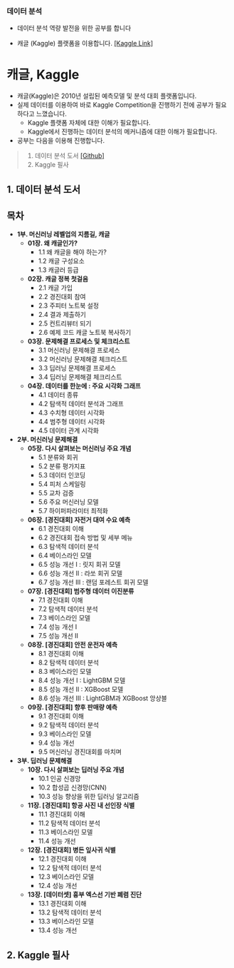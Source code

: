 ### 데이터 분석

- 데이터 분석 역량 발전을 위한 공부를 합니다

- 캐글 (Kaggle) 플랫폼을 이용합니다. [[Kaggle Link]](https://www.kaggle.com/)

# 캐글, Kaggle

- 캐글(Kaggle)은 2010년 설립된 예측모델 및 분석 대회 플랫폼입니다.
- 실제 데이터를 이용하여 바로 Kaggle Competition을 진행하기 전에 공부가 필요하다고 느꼈습니다.
  - Kaggle 플랫폼 자체에 대한 이해가 필요합니다.
  - Kaggle에서 진행하는 데이터 분석의 메커니즘에 대한 이해가 필요합니다.
- 공부는 다음을 이용해 진행합니다.
> 1. 데이터 분석 도서 [[Github]](https://github.com/BaekKyunShin/musthave_mldl_problem_solving_strategy)
> 2. Kaggle 필사

## 1. 데이터 분석 도서


## 목차

* **1부. 머신러닝 레벨업의 지름길, 캐글**
  * **01장. 왜 캐글인가?**
    * 1.1 왜 캐글을 해야 하는가?
    * 1.2 캐글 구성요소
    * 1.3 캐글러 등급
  * **02장. 캐글 정복 첫걸음**
    * 2.1 캐글 가입
    * 2.2 경진대회 참여
    * 2.3 주피터 노트북 설정
    * 2.4 결과 제출하기
    * 2.5 컨트리뷰터 되기
    * 2.6 예제 코드 캐글 노트북 복사하기
  * **03장. 문제해결 프로세스 및 체크리스트**
    * 3.1 머신러닝 문제해결 프로세스
    * 3.2 머신러닝 문제해결 체크리스트
    * 3.3 딥러닝 문제해결 프로세스
    * 3.4 딥러닝 문제해결 체크리스트
  * **04장. 데이터를 한눈에 : 주요 시각화 그래프**
    * 4.1 데이터 종류
    * 4.2 탐색적 데이터 분석과 그래프
    * 4.3 수치형 데이터 시각화
    * 4.4 범주형 데이터 시각화
    * 4.5 데이터 관계 시각화
* **2부. 머신러닝 문제해결**
  * **05장. 다시 살펴보는 머신러닝 주요 개념**
    * 5.1 분류와 회귀
    * 5.2 분류 평가지표
    * 5.3 데이터 인코딩
    * 5.4 피처 스케일링
    * 5.5 교차 검증
    * 5.6 주요 머신러닝 모델
    * 5.7 하이퍼파라미터 최적화
  * **06장. [경진대회] 자전거 대여 수요 예측**
    * 6.1 경진대회 이해
    * 6.2 경진대회 접속 방법 및 세부 메뉴
    * 6.3 탐색적 데이터 분석
    * 6.4 베이스라인 모델
    * 6.5 성능 개선 I : 릿지 회귀 모델
    * 6.6 성능 개선 II : 라쏘 회귀 모델
    * 6.7 성능 개선 III : 랜덤 포레스트 회귀 모델
  * **07장. [경진대회] 범주형 데이터 이진분류**
    * 7.1 경진대회 이해
    * 7.2 탐색적 데이터 분석
    * 7.3 베이스라인 모델
    * 7.4 성능 개선 I
    * 7.5 성능 개선 II
  * **08장. [경진대회] 안전 운전자 예측**
    * 8.1 경진대회 이해
    * 8.2 탐색적 데이터 분석
    * 8.3 베이스라인 모델
    * 8.4 성능 개선 I : LightGBM 모델
    * 8.5 성능 개선 II : XGBoost 모델
    * 8.6 성능 개선 III : LightGBM과 XGBoost 앙상블
  * **09장. [경진대회] 향후 판매량 예측**
    * 9.1 경진대회 이해
    * 9.2 탐색적 데이터 분석
    * 9.3 베이스라인 모델
    * 9.4 성능 개선
    * 9.5 머신러닝 경진대회를 마치며
* **3부. 딥러닝 문제해결**
  * **10장. 다시 살펴보는 딥러닝 주요 개념**
    * 10.1 인공 신경망
    * 10.2 합성곱 신경망(CNN)
    * 10.3 성능 향상을 위한 딥러닝 알고리즘
  * **11장. [경진대회] 항공 사진 내 선인장 식별**
    * 11.1 경진대회 이해
    * 11.2 탐색적 데이터 분석
    * 11.3 베이스라인 모델
    * 11.4 성능 개선
  * **12장. [경진대회] 병든 잎사귀 식별**
    * 12.1 경진대회 이해
    * 12.2 탐색적 데이터 분석
    * 12.3 베이스라인 모델
    * 12.4 성능 개선
  * **13장. [데이터셋] 흉부 엑스선 기반 폐렴 진단**
    * 13.1 경진대회 이해
    * 13.2 탐색적 데이터 분석
    * 13.3 베이스라인 모델
    * 13.4 성능 개선




## 2. Kaggle 필사


